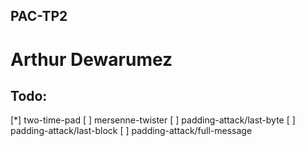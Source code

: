 PAC-TP2
-------

Arthur Dewarumez
================

Todo:
-----
[*] two-time-pad
[ ] mersenne-twister
[ ] padding-attack/last-byte
[ ] padding-attack/last-block
[ ] padding-attack/full-message
